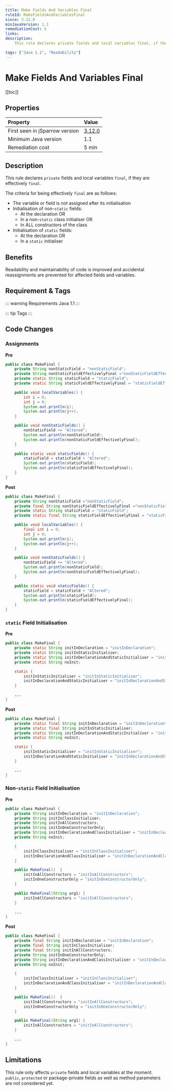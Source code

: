 ```yaml
---
title: Make Fields And Variables Final
ruleId: MakeFieldsAndVariablesFinal
since: 3.12.0
minJavaVersion: 1.1
remediationCost: 5
links:
description:
    This rule declares private fields and local variables final, if they are effectively final

tags: ["Java 1.1", "Readability"]
---
```


# Make Fields And Variables Final

[[toc]]

## Properties

<RuleProperties />

| Property                        | Value |
|:------------------------------- |:----- |
| First seen in jSparrow version  | [3.12.0](/eclipse/release-notes.html#_3-12-0) |
| Minimum Java version            | 1.1    |
| Remediation cost                | 5 min |

## Description

This rule declares `private` fields and local variables `final`, if they are effectively `final`.  

The criteria for being effectively `final` are as follows:
- The variable or field is not assigned after its initialisation
- Initialisation of non-`static` fields:
  - At the declaration OR
  - In a non-`static` class initialiser OR
  - In ALL constructors of the class
- Initialisation of `static` fields:
  - At the declaration OR
  - In a `static` initialiser


## Benefits

Readability and maintainability of code is improved and accidental reassignments are prevented for affected fields and variables.

## Requirement & Tags

::: warning Requirements
Java 1.1
:::

::: tip Tags
<TagLinks />
:::

## Code Changes

### Assignments

__Pre__

```java
public class MakeFinal {
    private String nonStaticField = "nonStaticField";
    private String nonStaticFieldEffectivelyFinal ="nonStaticFieldEffectivelyFinal";
    private static String staticField = "staticField";
    private static String staticFieldEffectivelyFinal = "staticFieldEffectivelyFinal";

    public void localVariables() {
        int i = 0;
        int j = 0;
        System.out.println(i);
        System.out.println(j++);
    }

    public void nonStaticFields() {
        nonStaticField += "Altered";
        System.out.println(nonStaticField);
        System.out.println(nonStaticFieldEffectivelyFinal);
    }

    public static void staticFields() {
        staticField = staticField + "Altered";
        System.out.println(staticField);
        System.out.println(staticFieldEffectivelyFinal);
    }
}
```

__Post__

```java
public class MakeFinal {
    private String nonStaticField ="nonStaticField";
    private final String nonStaticFieldEffectivelyFinal ="nonStaticFieldEffectivelyFinal";
    private static String staticField = "staticField";
    private static final String staticFieldEffectivelyFinal = "staticFieldEffectivelyFinal";

    public void localVariables() {
        final int i = 0;
        int j = 0;
        System.out.println(i);
        System.out.println(j++);
    }

    public void nonStaticFields() {
        nonStaticField += "Altered";
        System.out.println(nonStaticField);
        System.out.println(nonStaticFieldEffectivelyFinal);
    }

    public static void staticFields() {
        staticField = staticField + "Altered";
        System.out.println(staticField);
        System.out.println(staticFieldEffectivelyFinal);
    }
}
```

### `static` Field Initialisation

__Pre__

```java
public class MakeFinal {
    private static String initInDeclaration = "initInDeclaration";
    private static String initInStaticInitialiser;
    private static String initInDeclarationAndStaticInitialiser = "initInDeclarationAndStaticInitialiser";
    private static String noInit;

    static {
        initInStaticInitialiser = "initInStaticInitialiser";
        initInDeclarationAndStaticInitialiser = "initInDeclarationAndStaticInitialiser";
    }

    ...
}
```

__Post__

```java
public class MakeFinal {
    private static final String initInDeclaration = "initInDeclaration";
    private static final String initInStaticInitialiser;
    private static String initInDeclarationAndStaticInitialiser = "initInDeclarationAndStaticInitialiser";
    private static String noInit;

    static {
        initInStaticInitialiser = "initInStaticInitialiser";
        initInDeclarationAndStaticInitialiser = "initInDeclarationAndStaticInitialiser";
    }

    ...
}
```

### Non-`static` Field Initialisation

__Pre__

```java
public class MakeFinal {
    private String initInDeclaration = "initInDeclaration";
    private String initInClassInitialiser;
    private String initInAllConstructors;
    private String initInOneConstructorOnly;
    private String initInDeclarationAndClassInitialiser = "initInDeclarationAndClassInitialiser";
    private String noInit;

    {
        initInClassInitialiser = "initInClassInitialiser";
        initInDeclarationAndClassInitialiser = "initInDeclarationAndClassInitialiser";
    }

    public MakeFinal()  {
        initInAllConstructors = "initInAllConstructors";
        initInOneConstructorOnly = "initInOneConstructorOnly";
    }

    public MakeFinal(String arg1) {
        initInAllConstructors = "initInAllConstructors";
    }

    ...
}
```

__Post__

```java
public class MakeFinal {
    private final String initInDeclaration = "initInDeclaration";
    private final String initInClassInitialiser;
    private final String initInAllConstructors;
    private String initInOneConstructorOnly;
    private String initInDeclarationAndClassInitialiser = "initInDeclarationAndClassInitialiser";
    private String noInit;

    {
        initInClassInitialiser = "initInClassInitialiser";
        initInDeclarationAndClassInitialiser = "initInDeclarationAndClassInitialiser";
    }

    public MakeFinal()  {
        initInAllConstructors = "initInAllConstructors";
        initInOneConstructorOnly = "initInOneConstructorOnly";
    }

    public MakeFinal(String arg1) {
        initInAllConstructors = "initInAllConstructors";
    }

    ...
}
```

## Limitations

This rule only affects `private` fields and local variables at the moment. `public`, `protected` or package-private fields as well as method parameters are not considered yet.
